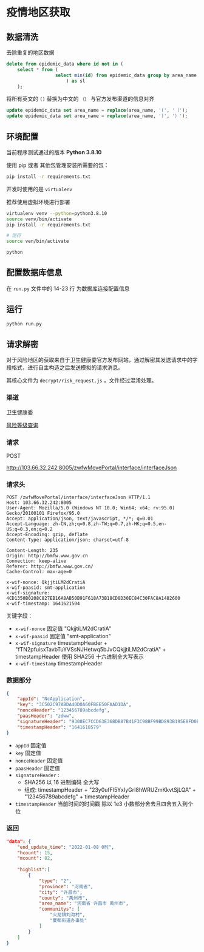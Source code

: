 # 疫情地区获取

## 数据清洗

去除重复的地区数据

```sql
delete from epidemic_data where id not in (
    select * from (
                  select min(id) from epidemic_data group by area_name
                      ) as sl
    );
```


将所有英文的 `()` 替换为中文的 `（）` 与官方发布渠道的信息对齐

```sql
update epidemic_data set area_name = replace(area_name, '(', '（');
update epidemic_data set area_name = replace(area_name, ')', '）');

```



## 环境配置

当前程序测试通过的版本 **Python 3.8.10**

使用 pip 或者 其他包管理安装所需要的包：

```bash
pip install -r requirements.txt
```

开发时使用的是 `virtualenv` 

推荐使用虚拟环境进行部署

```bash
virtualenv venv --python=python3.8.10
source venv/bin/activate
pip install -r requirements.txt
```

```bash
# 运行
source ven/bin/activate

python 
```


## 配置数据库信息

在 `run.py` 文件中的 14-23 行 为数据库连接配置信息



## 运行

```bash
python run.py
```



## 请求解密



对于风险地区的获取来自于卫生健康委官方发布网站，通过解密其发送请求中的字段格式，进行自主构造之后发送模拟的请求消息。

其核心文件为 `decrypt/risk_request.js` ，文件经过混淆处理。



### 渠道

卫生健康委

[风险等级查询](http://bmfw.www.gov.cn/yqfxdjcx/risk.html)







### 请求

POST

http://103.66.32.242:8005/zwfwMovePortal/interface/interfaceJson



### 请求头

```
POST /zwfwMovePortal/interface/interfaceJson HTTP/1.1
Host: 103.66.32.242:8005
User-Agent: Mozilla/5.0 (Windows NT 10.0; Win64; x64; rv:95.0) Gecko/20100101 Firefox/95.0
Accept: application/json, text/javascript, */*; q=0.01
Accept-Language: zh-CN,zh;q=0.8,zh-TW;q=0.7,zh-HK;q=0.5,en-US;q=0.3,en;q=0.2
Accept-Encoding: gzip, deflate
Content-Type: application/json; charset=utf-8

Content-Length: 235
Origin: http://bmfw.www.gov.cn
Connection: keep-alive
Referer: http://bmfw.www.gov.cn/
Cache-Control: max-age=0

x-wif-nonce: QkjjtiLM2dCratiA
x-wif-paasid: smt-application
x-wif-signature: 4CD1350B0208C827EB16A8AB50B91F618A73B18CD8D30EC84C30FAC8A1482600
x-wif-timestamp: 1641621504
```

关键字段：


- `x-wif-nonce` 固定值 "QkjjtiLM2dCratiA"
- `x-wif-paasid` 固定值 "smt-application"
- `x-wif-signature` timestampHeader + "fTN2pfuisxTavbTuYVSsNJHetwq5bJvCQkjjtiLM2dCratiA" + timestampHeader 使用 SHA256 十六进制全大写表示
- `x-wif-timestamp` timestampHeader





### 数据部分

```json
{
	"appId": "NcApplication",
	"key": "3C502C97ABDA40D0A60FBEE50FAAD1DA",
	"nonceHeader": "123456789abcdefg",
	"paasHeader": "zdww",
	"signatureHeader": "9308EC7CCD63E36BDB87B41F3C98BF99BD893B195E8FD0BA97B2FFB6F0AB4576",
	"timestampHeader": "1641618579"
}
```



- `appId` 固定值
- `key` 固定值
- `nonceHeader` 固定值
- `paasHeader` 固定值
- `signatureHeader` :
  - SHA256 以 16 进制编码 全大写
  - 组成: timestampHeader + "23y0ufFl5YxIyGrI8hWRUZmKkvtSjLQA" + "123456789abcdefg" + timestampHeader
- `timestampHeader` 当前时间的时间戳 除以 1e3 小数部分舍去且四舍五入到个位



### 返回


```json
"data": {
    "end_update_time": "2022-01-08 0时",
    "hcount": 15,
    "mcount": 82,
    
    "highlist":[
        {
            "type": "2",
            "province": "河南省",
            "city": "许昌市",
            "county": "禹州市",
            "area_name": "河南省 许昌市 禹州市",
            "communitys": [
                "火龙镇刘沟村",
                "夏都街道办事处"
            ]
        }
    ]
}
```

